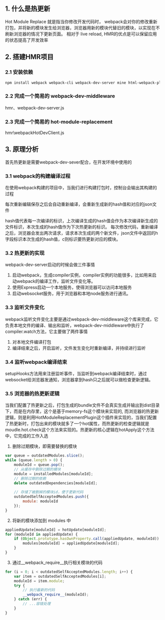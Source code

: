 ## 1. 什么是热更新
Hot Module Replace 就是指当你修改开发代码时， webpack会对你的修改重新打包，并将新的模块发生给浏览器，浏览器用新的模块代替旧的模块，以实现在不刷新浏览器的情况下更新页面。
相对于 live reload, HMR的优点是可以保留应用的状态提高了开发效率

## 2. 搭建HMR项目
### 2.1 安装依赖

```bash
npm install webpack webpack-cli webpack-dev-server mine html-webpack-plugin express socket.io events -S
```
### 2.2 完成一个简易的 webpack-dev-middleware
hmr、webpack-dev-server.js
### 2.3 完成一个简易的 hot-module-replacement
hmr\webpackHotDevClient.js

## 3. 原理分析
首先热更新是需要webpack-dev-sever配合，在开发环境中使用的

### 3.1 webpack的构建编译过程
在使用webpack构建的项目中，当我们进行构建打包时，控制台会输出其构建的过程


每次重新编辑保存之后会自动重新编译，会重新生成新的hash值和对应的json文件


hash值代表每一次编译的标识，上次编译生成的hash值会作为本次编译新生成的文件标识，本次生成的hash值作为下次热更新的标识。
每次修改代码，重新编译之后，浏览器会发出两次请求，请求本次生成的两个新文件，json文件中返回的h字段标识本次生成的hash值，c则标识要热更新对应的模块。

### 3.2 热更新的实现
webpack-dev-server启动的时候会做三件事情
1. 启动webpack，生成compiler实例，compiler实例的功能很多，比如用来启动webpack的编译工作，监听文件变化等。
2. 使用Express启动一个本地服务，使得浏览器可以访问本地服务
3. 启动websocket服务，用于浏览器和本地node服务进行通讯。

### 3.3 监听文件变化
webpack监听文件变化主要是通过webpack-dev-middleware这个库来完成，它负责本地文件的编译、输出和监听，webpack-dev-middleware中执行了compiler.watch方法，它主要做了两件事情
1. 对本地文件编译打包
2. 编译结束之后，开启监听，文件发生变化时重新编译，并持续进行监听

### 3.4 监听webpack编译结束
setupHooks方法用来注册监听事件，当监听到webpack编译结束时，通过websocket给浏览器发通知，浏览器拿到hash只之后就可以做检查更新逻辑。

### 3.5 浏览器的热更新逻辑
当我们配置了热更新之后，打包生成的bundle文件不会真实生成并输出到dist目录下，而是在内存里，这个是基于memory-fs这个模块来实现的, 而浏览器的热更新逻辑，则是利用HotModuleReplacementPlugin这个插件来实现的，当我们配置了热更新时，打包出来的模块就多了一个hot属性，而热更新的检查逻辑就是moudle.hot.check这个方法来实现的。热更新的核心逻辑在hotApply这个方法中，它完成的工作入选
1. 删除过期模块，即需要替换的模块
```js
var queue = outdatedModules.slice();
while (queue.length > 0) {
    moduleId = queue.pop();
    // 从缓存中删除过期的模块
    module = installedModules[moduleId];
    // 删除过期的依赖
    delete outdatedDependencies[moduleId];
    
    // 存储了被删掉的模块id，便于更新代码
    outdatedSelfAcceptedModules.push({
        module: moduleId
    });
}
```
2. 将新的模块添加到 modules 中

```js
appliedUpdate[moduleId] = hotUpdate[moduleId];
for (moduleId in appliedUpdate) {
    if (Object.prototype.hasOwnProperty.call(appliedUpdate, moduleId)) {
        modules[moduleId] = appliedUpdate[moduleId];
    }
}
```
3. 通过__webpack_require__执行相关模块的代码
```js
for (i = 0; i < outdatedSelfAcceptedModules.length; i++) {
    var item = outdatedSelfAcceptedModules[i];
    moduleId = item.module;
    try {
        // 执行最新的代码
        __webpack_require__(moduleId);
    } catch (err) {
        // ...容错处理
    }
}
```
